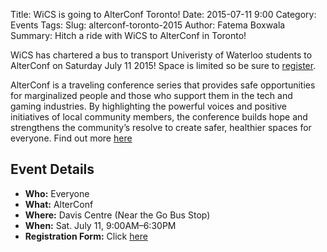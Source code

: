 Title: WiCS is going to AlterConf Toronto! 
Date: 2015-07-11 9:00
Category: Events
Tags: 
Slug: alterconf-toronto-2015
Author: Fatema Boxwala
Summary: Hitch a ride with WiCS to AlterConf in Toronto!

WiCS has chartered a bus to transport Univeristy of Waterloo students to
AlterConf on Saturday July 11 2015! Space is limited so be sure to
[register](https://goo.gl/86ILSn).

AlterConf is a traveling conference series that provides safe opportunities for
marginalized people and those who support them in the tech and gaming
industries. By highlighting the powerful voices and positive initiatives of
local community members, the conference builds hope and strengthens the
community’s resolve to create safer, healthier spaces for everyone. Find out
more [here](http://www.alterconf.com)

## Event Details ##

+ **Who:** Everyone
+ **What:** AlterConf
+ **Where:** Davis Centre (Near the Go Bus Stop)
+ **When:** Sat. July 11, 9:00AM&ndash;6:30PM
+ **Registration Form:** Click [here](https://docs.google.com/forms/d/1niVmM4MA5WmOPRvVKHj1-VoLzpbehUxEOhKIcIml6JY/viewform)
